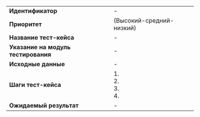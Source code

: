 |||
|:-----|:---------|
| **Идентификатор** | - |
| **Приоритет** | (Высокий-средний-низкий)|
| **Название тест-кейса** | - |
| **Указание на модуль тестирования** | - |
| **Исходные данные** | -  |
| **Шаги тест-кейса** | 1. <br>2. <br>3. <br>4. |
| **Ожидаемый результат** | - |

